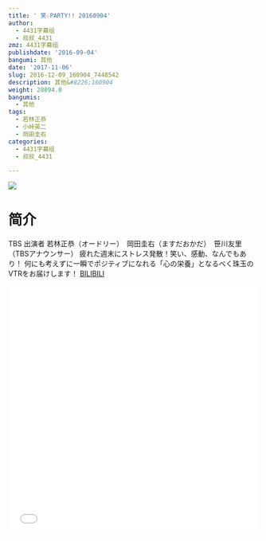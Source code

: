 ```yaml
---
title: ' 笑☆PARTY!! 20160904'
author:
  - 4431字幕组
  - 叔叔_4431
zmz: 4431字幕组
publishdate: '2016-09-04'
bangumi: 其他
date: '2017-11-06'
slug: 2016-12-09_160904_7448542
description: 其他&#8226;160904
weight: 28894.0
bangumis:
  - 其他
tags:
  - 若林正恭
  - 小峠英二
  - 岡田圭右
categories:
  - 4431字幕组
  - 叔叔_4431

---
```

![](https://i.imgur.com/bdWUcxH.png)
# 简介  
TBS 出演者	若林正恭（オードリー）　岡田圭右（ますだおかだ）　笹川友里（TBSアナウンサー）
疲れた週末にストレス発散！笑い、感動、なんでもあり！
何にも考えずに一瞬でポジティブになれる「心の栄養」となるべく珠玉のVTRをお届けします！
  [BILIBILI](https://www.bilibili.com/video/av7448542/)

  <iframe src="//www.bilibili.com/html/html5player.html?cid=12182098&aid=7448542" width="100%" height="500" frameborder="0" allowfullscreen="allowfullscreen"></iframe>
